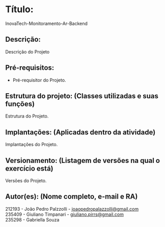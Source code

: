 # Título: 
InovaTech-Monitoramento-Ar-Backend

## Descrição: 
Descrição do Projeto

## Pré-requisitos: 
- Pré-requisitor do Projeto.

## Estrutura do projeto: (Classes utilizadas e suas funções)
Estrutura do Projeto.

## Implantações: (Aplicadas dentro da atividade)
Implantações do Projeto.

## Versionamento: (Listagem de versões na qual o exercício está)
Versões do Projeto.

## Autor(es): (Nome completo, e-mail e RA)
212193 - João Pedro Palzzolli - joaopedropalazzolli@gmail.com <br>
235409 - Giuliano Timpanari - giuliano.pirrs@gmail.com <br>
235298 - Gabriella Souza
